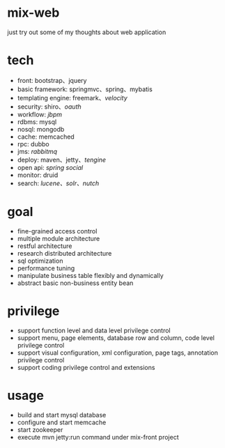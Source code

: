 mix-web
=======
just try out some of my thoughts about web application

tech
=======
- front: bootstrap、jquery
- basic framework: springmvc、spring、mybatis
- templating engine: freemark、*velocity*
- security: shiro、*oauth*
- workflow: *jbpm*
- rdbms: mysql
- nosql: mongodb
- cache: memcached
- rpc: dubbo
- jms: *rabbitmq*
- deploy: maven、jetty、*tengine*
- open api: *spring social*
- monitor: druid
- search: *lucene、solr、nutch*

goal
=======
- fine-grained access control
- multiple module architecture
- restful architecture
- research distributed architecture
- sql optimization
- performance tuning
- manipulate business table flexibly and dynamically
- abstract basic non-business entity bean

privilege
=======
- support function level and data level privilege control
- support menu, page elements, database row and column, code level privilege control
- support visual configuration, xml configuration, page tags, annotation privilege control
- support coding privilege control and extensions

usage
=======
- build and start mysql database
- configure and start memcache
- start zookeeper
- execute mvn jetty:run command under mix-front project
